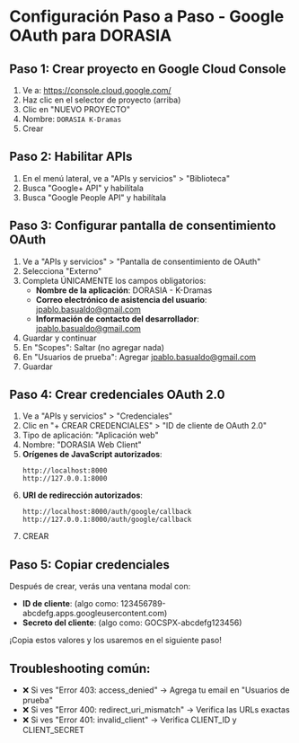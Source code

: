 # Configuración Paso a Paso - Google OAuth para DORASIA

## Paso 1: Crear proyecto en Google Cloud Console

1. Ve a: https://console.cloud.google.com/
2. Haz clic en el selector de proyecto (arriba)
3. Clic en "NUEVO PROYECTO"
4. Nombre: `DORASIA K-Dramas`
5. Crear

## Paso 2: Habilitar APIs

1. En el menú lateral, ve a "APIs y servicios" > "Biblioteca"
2. Busca "Google+ API" y habilítala
3. Busca "Google People API" y habilítala

## Paso 3: Configurar pantalla de consentimiento OAuth

1. Ve a "APIs y servicios" > "Pantalla de consentimiento de OAuth"
2. Selecciona "Externo"
3. Completa ÚNICAMENTE los campos obligatorios:
   - **Nombre de la aplicación**: DORASIA - K-Dramas
   - **Correo electrónico de asistencia del usuario**: jpablo.basualdo@gmail.com
   - **Información de contacto del desarrollador**: jpablo.basualdo@gmail.com
4. Guardar y continuar
5. En "Scopes": Saltar (no agregar nada)
6. En "Usuarios de prueba": Agregar jpablo.basualdo@gmail.com
7. Guardar

## Paso 4: Crear credenciales OAuth 2.0

1. Ve a "APIs y servicios" > "Credenciales"
2. Clic en "+ CREAR CREDENCIALES" > "ID de cliente de OAuth 2.0"
3. Tipo de aplicación: "Aplicación web"
4. Nombre: "DORASIA Web Client"
5. **Orígenes de JavaScript autorizados**:
   ```
   http://localhost:8000
   http://127.0.0.1:8000
   ```
6. **URI de redirección autorizados**:
   ```
   http://localhost:8000/auth/google/callback
   http://127.0.0.1:8000/auth/google/callback
   ```
7. CREAR

## Paso 5: Copiar credenciales

Después de crear, verás una ventana modal con:
- **ID de cliente**: (algo como: 123456789-abcdefg.apps.googleusercontent.com)
- **Secreto del cliente**: (algo como: GOCSPX-abcdefg123456)

¡Copia estos valores y los usaremos en el siguiente paso!

## Troubleshooting común:

- ❌ Si ves "Error 403: access_denied" → Agrega tu email en "Usuarios de prueba"
- ❌ Si ves "Error 400: redirect_uri_mismatch" → Verifica las URLs exactas
- ❌ Si ves "Error 401: invalid_client" → Verifica CLIENT_ID y CLIENT_SECRET